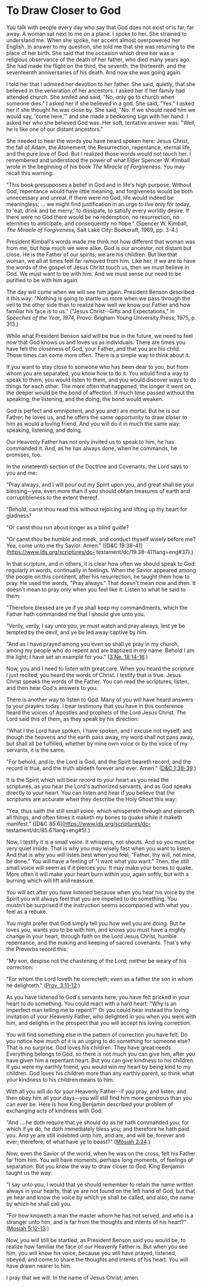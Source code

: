 # To Draw Closer to God

You talk with people every day who say that God does not exist or is far, far
away. A woman sat next to me on a plane. I spoke to her. She strained to
understand me. When she spoke, her accent almost overpowered her English. In
answer to my question, she told me that she was returning to the place of her
birth. She said that the occasion which drew her was a religious observance of
the death of her father, who died many years ago. She had made the flight on
the third, the seventh, the thirteenth, and the seventeenth anniversaries of
his death. And now she was going again.

I told her that I admired her devotion to her father. She said, quietly, that
she believed in the veneration of her ancestors. I asked her if her family had
attended church. She smiled and said, "No, only go to church when someone
dies." I asked her if she believed in a god. She said, "Yes." I asked her if
she thought he was close by. She said, "No. If we should need him we would
say, 'come here,'" and she made a beckoning sign with her hand. I asked her
who she believed God was. Her soft, tentative answer was: "Well, he is like
one of our distant ancestors."

She needed to hear the words you have heard spoken here: Jesus Christ, the
fall of Adam, the Atonement, the Resurrection, repentance, eternal life, and
the pure love of God. But I realized those words would not touch her. I
remembered and understood the power of what Elder Spencer W. Kimball wrote in
the beginning of his book _The Miracle of Forgiveness._ You may recall this
warning:

"This book presupposes a belief in God and in life's high purpose. Without
God, repentance would have little meaning, and forgiveness would be both
unnecessary and unreal. If there were no God, life would indeed be
meaningless; ... we might find justification in an urge to live only for today,
to 'eat, drink and be merry,' to dissipate, to satisfy every worldly desire.
If there were no God there would be no redemption, no resurrection, no
eternities to anticipate, and consequently no hope." (Spencer W. Kimball, _The
Miracle of Forgiveness,_ Salt Lake City: Bookcraft, 1969, pp. 3-4.)

President Kimball's words made me think not how different that woman was from
me, but how much we were alike. God is our ancestor, not distant but close. He
is the Father of our spirits; we are his children. But like that woman, we all
at times feel far removed from him. Like her, if we are to have the words of
the gospel of Jesus Christ touch us, then we must believe in God. We must want
to be with him. And we must sense our need to be purified to be with him
again.

The day will come when we will see him again. President Benson described it
this way: "Nothing is going to startle us more when we pass through the veil
to the other side than to realize how well we know our Father and how familiar
his face is to us." ("Jesus Christ--Gifts and Expectations," in _Speeches of
the Year, 1974,_ Provo: Brigham Young University Press, 1975, p. 313.)

While what President Benson said will be true in the future, we need to feel
now that God knows us and loves us as individuals. There are times you have
felt the closeness of God, your Father, and that you are his child. Those
times can come more often. There is a simple way to think about it.

If you want to stay close to someone who has been dear to you, but from whom
you are separated, you know how to do it. You would find a way to speak to
them, you would listen to them, and you would discover ways to do things for
each other. The more often that happened, the longer it went on, the deeper
would be the bond of affection. If much time passed without the speaking, the
listening, and the doing, the bond would weaken.

God is perfect and omnipotent, and you and I are mortal. But he is our Father,
he loves us, and he offers the same opportunity to draw closer to him as would
a loving friend. And you will do it in much the same way: speaking, listening,
and doing.

Our Heavenly Father has not only invited us to speak to him, he has commanded
it. And, as he has always done, when he commands, he promises, too.

In the nineteenth section of the Doctrine and Covenants, the Lord says to you
and me:

"Pray always, and I will pour out my Spirit upon you, and great shall be your
blessing--yea, even more than if you should obtain treasures of earth and
corruptibleness to the extent thereof.

"Behold, canst thou read this without rejoicing and lifting up thy heart for
gladness?

"Or canst thou run about longer as a blind guide?

"Or canst thou be humble and meek, and conduct thyself wisely before me? Yea,
come unto me thy Savior. Amen." ([D&amp;C
19:38-41](https://www.lds.org/scriptures/dc-
testament/dc/19.38-41?lang=eng#37).)

In that scripture, and in others, it is clear how often we should speak to
God: regularly in words, continually in feelings. When the Savior appeared
among the people on this continent, after his resurrection, he taught them how
to pray. He used the words, "Pray always." That doesn't mean now and then. It
doesn't mean to pray only when you feel like it. Listen to what he said to
them:

"Therefore blessed are ye if ye shall keep my commandments, which the Father
hath commanded me that I should give unto you.

"Verily, verily, I say unto you, ye must watch and pray always, lest ye be
tempted by the devil, and ye be led away captive by him.

"And as I have prayed among you even so shall ye pray in my church, among my
people who do repent and are baptized in my name. Behold I am the light; I
have set an example for you." ([3 Ne.
18:14-16](https://www.lds.org/scriptures/bofm/3-ne/18.14-16?lang=eng#13).)

Now, you and I need to listen with great care. When you heard the scripture I
just recited, you heard the words of Christ. I testify that is true. Jesus
Christ speaks the words of the Father. You can read the scriptures, listen,
and then hear God's answers to you.

There is another way to listen to God. Many of you will have heard answers to
your prayers today. I bear testimony that you have in this conference heard
the voices of Apostles and prophets of the Lord Jesus Christ. The Lord said
this of them, as they speak by his direction:

"What I the Lord have spoken, I have spoken, and I excuse not myself; and
though the heavens and the earth pass away, my word shall not pass away, but
shall all be fulfilled, whether by mine own voice or by the voice of my
servants, it is the same.

"For behold, and lo, the Lord is God, and the Spirit beareth record, and the
record is true, and the truth abideth forever and ever. Amen." ([D&amp;C
1:38-39](https://www.lds.org/scriptures/dc-testament/dc/1.38-39?lang=eng#37).)

It is the Spirit which will bear record to your heart as you read the
scriptures, as you hear the Lord's authorized servants, and as God speaks
directly to your heart. You can listen and hear if you believe that the
scriptures are accurate when they describe the Holy Ghost this way:

"Yea, thus saith the still small voice, which whispereth through and pierceth
all things, and often times it maketh my bones to quake while it maketh
manifest." ([D&amp;C 85:6](https://www.lds.org/scriptures/dc-
testament/dc/85.6?lang=eng#5).)

Now, I testify it is a small voice. It whispers, not shouts. And so you must
be very quiet inside. That is why you may wisely fast when you want to listen.
And that is why you will listen best when you feel, "Father, thy will, not
mine, be done." You will have a feeling of "I want what you want." Then, the
still small voice will seem as if it pierces you. It may make your bones to
quake. More often it will make your heart burn within you, again softly, but
with a burning which will lift and reassure.

You will act after you have listened because when you hear his voice by the
Spirit you will always feel that you are impelled to do something. You mustn't
be surprised if the instruction seems accompanied with what you feel as a
rebuke.

You might prefer that God simply tell you how well you are doing. But he loves
you, wants you to be with him, and knows you must have a mighty change in your
heart, through faith on the Lord Jesus Christ, humble repentance, and the
making and keeping of sacred covenants. That's why the Proverbs record this:

"My son, despise not the chastening of the Lord; neither be weary of his
correction:

"For whom the Lord loveth he correcteth; even as a father the son in whom he
delighteth." ([Prov.
3:11-12](https://www.lds.org/scriptures/ot/prov/3.11-12?lang=eng#10).)

As you have listened to God's servants here, you have felt pricked in your
heart to do something. You could react with a hard heart: "Why is an imperfect
man telling me to repent?" Or you could hear instead the loving invitation of
your Heavenly Father, who delighted in you when you were with him, and
delights in the prospect that you will accept his loving correction.

You will find something else in the pattern of correction you have felt. Do
you notice how much of it is an urging to do something for someone else? That
is no surprise. God loves his children. They have great needs. Everything
belongs to God, so there is not much you can give him, after you have given
him a repentant heart. But you can give kindness to his children. If you were
my earthly friend, you would win my heart by being kind to my children. God
loves his children more than any earthly parent, so think what your kindness
to his children means to him.

With all you will do for your Heavenly Father--if you pray, and listen, and
then obey him all your days--you will still find him more generous than you
can ever be. Here is how King Benjamin described your problem of exchanging
acts of kindness with God:

"And ... he doth require that ye should do as he hath commanded you; for which
if ye do, he doth immediately bless you; and therefore he hath paid you. And
ye are still indebted unto him, and are, and will be, forever and ever;
therefore, of what have ye to boast?" ([Mosiah
2:24](https://www.lds.org/scriptures/bofm/mosiah/2.24?lang=eng#23).)

Now, even the Savior of the world, when he was on the cross, felt his Father
far from him. You will have moments, perhaps long moments, of feelings of
separation. But you know the way to draw closer to God. King Benjamin taught
us the way:

"I say unto you, I would that ye should remember to retain the name written
always in your hearts, that ye are not found on the left hand of God, but that
ye hear and know the voice by which ye shall be called, and also, the name by
which he shall call you.

"For how knoweth a man the master whom he has not served, and who is a
stranger unto him, and is far from the thoughts and intents of his heart?"
([Mosiah
5:12-13](https://www.lds.org/scriptures/bofm/mosiah/5.12-13?lang=eng#11).)

Now, you will still be startled, as President Benson said you would be, to
realize how familiar the face of our Heavenly Father is. But when you see him,
you will know his voice, because you will have prayed, listened, obeyed, and
come to share the thoughts and intents of his heart. You will have drawn
nearer to him.

I pray that we will. In the name of Jesus Christ, amen.

